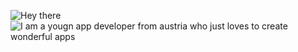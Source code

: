 ![Hey there](http://artikel.gebes.eu/github/heythere.png)
![I am a yougn app developer from austria who just loves to create wonderful apps](http://artikel.gebes.eu/github/desc1.png)
